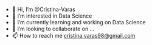 - 👋 Hi, I’m @Cristina-Varas
- 👀 I’m interested in Data Science
- 🌱 I’m currently learning and working on Data Science
- 💞️ I’m looking to collaborate on ...
- 📫 How to reach me cristina.varas98@gmail.com
<!---
Cristina-Varas/Cristina-Varas is a ✨ special ✨ repository because its `README.md` (this file) appears on your GitHub profile.
You can click the Preview link to take a look at your changes.
--->
